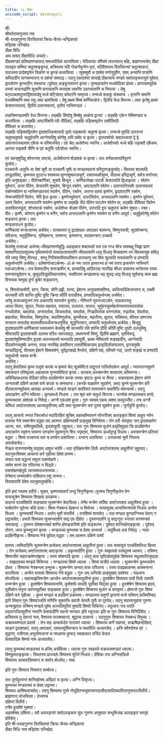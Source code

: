 ```yaml
---
title: २६ दीक्षा
unicode_script: devanagari
---
```



श्री:  
श्रीमतेरामानुजाय नमः  
श्री-वराहगुरुणा विरचितायां क्रिया-कैरव-चन्द्रिकायां  
षड्विंशः परिच्छेदः  
दीक्षा विधिः  
अथ तावत् दीक्षाविधिः उच्यते।  
दीक्षामण्डपं प्रतिष्ठामण्डपवत् समध्यवेदिकं कल्पयित्वा। वेदिकायाः पश्चिमे तालत्रयात् बहिः, ब्राह्मणस्यचेत् दीक्षा तालद्वय सम्मित चतुरश्रङ्कुण्डं, क्षत्रियस्य यदि गोकर्णयुग्मेन वृत्तं, यदिवैश्यस्य वितस्तिभ्यां चतुरश्राकारं, पादजस्य प्रादेशद्वयेन त्रिकोणं च कुण्डं कल्पयित्वा ।  स्रुक्स्रुवौ च एवमेव वर्णानुपूर्वेण, एवम् अन्यानि पात्राणि समिदादीन् यागसम्भारान् च दशंयां  सम्पाद्य। तदनु एकादश्यां सायाह्ने दीक्षाचार्यः मण्डपे सर्वालङ्कारयुते पूर्ववत् द्वारतोरण  कुम्भादीन् संस्थाप्य।पूर्ववत् अङ्कुरावापनं कृत्वा। पुण्याहजलेन मध्यवेदिकां प्रोक्ष्य।  प्राणायामपूर्वकं तस्यां चन्दनार्द्राणि सूत्राणि प्रागायतानि सप्तदश तावन्ति उदगायतानि च  निपात्य । तेषु षट्पञ्चाशदुत्तरद्विशतपदेषु मध्ये षट्त्रिंशत् कोष्टानि सम्मृज्य। तन्मध्ये शङकुं  संस्थाप्य । वृत्तानि समानि पञ्चबिम्बानि यथा स्युः तथा भ्रामयित्वा। तेषु प्रथमं बिम्बं  कर्णिकाक्षेत्रं। द्वितीयं त्रेधा विभज्य। तथा कृतेषु प्रथमं केसरान्तवलयं, द्वितीयं दलान्तवलयं, 
तृतीयं नाभिमण्डलं ।  

तन्नाभिमण्डलमपि त्रेधा विभज्य। तद्बहिः शिष्टेषु बिम्बेषु अरक्षेत्रं द्वाभ्यां । तद्बहिः एकेन  नेमिमण्डलं च कल्पयित्वा । तद्बहिः अष्टाविंशति पदैः पीठिकां, तद्बहिः पङ्क्तिद्वयेन अशीतिपदैः  
वीथिकां च कल्पयेत्।  
तद्बहिः पङ्क्तिद्वितयेन द्वादशाधिकशतपदैः द्वयोः पङ्क्तयोः चतुरश्रं कृत्वा। तन्मध्ये पूर्वादि  उत्तरान्तं चतुश्चतुष्पदैः चतुर्द्वाराणि आग्नेयादिषु कोणेषु अपि तथैव च कृत्वा। द्वारपार्श्वयोः  बाह्यरथ्यायां द्वे द्वे अवान्तररथ्यायाम् एकैकं च परिमार्जयेत्। एवं चेत् अर्धशोभाः भवन्ति।  अर्धशोभयोः मध्ये बहिः पङ्क्तौ एकैकम् आन्तर पङ्क्तौ त्रीणि च एवं चतुर्भिः पदैःशोभाः भवन्ति।  

एवं चतसृषुदिक्षु शोभानाम् अष्टकं, अर्धशोभानां षोडशकं च कृत्वा। ततः वर्णकलापपरिपूरणं  
कुर्यात्।  
पञ्चरत्नैः धातुभिः वा तेषां चूर्णैः वा पञ्चवर्णैः पुष्पैः वा मण्डलपदानां परिपूरणङ्कुर्यात्। सितस्य  शाल्यादि तण्डुलपिष्टं, कृष्णस्य पुटदग्धं श्यामस्य क्षुण्णशुष्फपत्रचूर्णं, रक्तस्यकौसुम्भं, पीतस्य हरिद्राचूर्णं, सर्वत्र वर्णानाम् इति अनुषङ्काः। पीतेनकर्णिकां, शुक्लैः बिन्दून् ।  कर्णिकारेखाः पाटलैः केसरावलिं द्विधाकृत्वा । श्वेतेन पूर्वभागं, उत्तरं पीतेन, केसराणि शुक्लेन, बिन्दून् रक्तेन, अष्टदलानि श्वेतेन। दलान्तानिरक्तैः दलान्तवलयं रक्तेनश्वेतेन वा  नाभिमण्डलत्रयं श्यामेन, पीतेन, रक्तेन, अरान्त वलयं कृष्णेन, द्वादशाराणि रक्तेन, नेम्यन्तमेदिनीं सितेन, नेमिं द्वेधा कृत्वा। कृष्णेनपूर्वभागं, उत्तरंसितेन, अन्तरालानि  श्यामेन। कृष्णेन पूर्वभागं, उत्तरं सितेन, अन्तरालानि श्यामेन कृष्णेन वा तद्बहिः पीठं पीतेन  पाटलेन श्वेतेन वा, तद्बहिः वीथिकां सितेन लतावितानयुतां, शोभाष्टकं रक्तेन, अर्धशोभाः  षोडश पीतेन, उत्तरादि द्वार चतुष्टयं क्रमेण शुक्ल। रक्त। पीत। कृष्णैः, कोणान् कृष्णेन च वर्णेन, सर्वत्र अन्तरालानि कृष्णेन श्यामेन वा वर्णेन आपूर्य। चतुर्षुकोणेषु श्वेतेन शङ्कान् कृत्वा। ततः  
मण्डलाराधनं कुर्यात्।  
कर्णिकायां मन्त्राध्वानम् अर्चयेत्। तत्सवरूपं तु द्वादशाक्षर अष्टाक्षर बलमन्त्र, विष्णुगायत्री, सुदर्शनमन्त्र, पवित्रन्त्र, चतुर्मूर्तिमन्त्र, नृसिंहमन्त्र, राममन्त्र, कृष्णमन्त्र, वराहमन्त्रान् उच्चार्य  
अर्चयेत्।  
केसरेषु तत्वाध्वा अर्चनम्-जीवप्राणमनोबुद्धि-अहङ्कार शब्दस्पर्श रूप रस गन्ध श्रोत्र त्वक्चक्षु  जिह्वा घ्राण वाक्पाणिपादपायूपस्थ पृथिव्यप्तेजो वाय्वाकाशरूपाणि जीवतत्वानि धातृ विधातृ  मित्रावरुण भग विवस्वत्पूष सवितृ रवि त्वष्टृ विष्णु वीरभद्र , शम्भु गिरीशशर्वोमापतीशान  हरस्थाणु भव शिव शूल्यादि रूपतत्वानि च प्रणवादि चतुर्थ्यन्तानि अर्चयेत्।  दलेष्वर्णाध्वाऽर्चनम्- ॐ कं नमः पराय इत्यारभ्य क्षं नमं पराय इत्यन्तेन नाभिभागे  पदाध्वाऽर्चनम्। तत्र केशवादीन् सप्तऋषीन् च, प्राच्यादिषु आदिवराह नारसिंह श्रीधर हयवक्त्र  भार्गवराम राघव वामनवासुदेवान् च, कुमुदादिसुप्रतिष्ठान्तांश्च, जयविजय चण्डप्रचण्ड भद्र  सुभद्र धातृ विधातृ सूर्यचन्द्र काम ब्रह्म विनायक षम्मुख दुर्गा कुबेर शङ्करान्, 

च, विमलोत्कर्षणी, ज्ञान, क्रिया, योगि प्रह्वी, सत्या, ईशाना अनुग्रहशक्तीश्च, 
आदित्यादिकेत्वन्तान् च, लक्ष्मी सरस्वती रति शान्ति तुष्टि पुष्टि क्रिया कीर्ति वाराहीश्च, 
प्रणवादिचतुर्थ्यन्तम् अर्चयेत्।  
अरेषु कलाध्वापूजनं तत्र अकारादि स्वरार्चनं कुर्यात्। नेमिभागे भुवनाध्वाऽर्चनं; तत्प्रकारस्तु  
अतल वितल, सुतल, नितल महातल, रसातल, तलातल, पाताल, 
भूर्भुवस्सुवर्महर्जनस्तपस्सत्यलोक गन्धर्वलोक, यक्षलोक, अप्सरलोक, किन्नरलोक, यमलोक, निऋतिलोक वरुणलोक, रुद्रलोक, देवलोक, ब्रह्मलोक, शिवलोक, विष्णुलोक, सदाविष्णुलोक, कुम्भीपाक, महारौरव, क्षुराल, सन्निमाल, शीतल उष्णजल सन्तपन तप्तलोह  शाल्मलीरूपधीयन्त्रधनुर्भिन्न, शुद्धनिरयान्, प्रणवादि चतुर्थ्यन्तम् अर्चयेत्।  बिन्दुषु द्वादशाक्षराणि कर्णिकायां परमात्मानं केसरेषु श्री सरस्वति रति शान्ति प्रीति कीर्ति पुष्टि  तुष्टीः दलभूमिषु श्रीवत्सादि द्वादशशक्तीः दलस्य परितः व्याप्त्याद्याः, प्रथमनाभौ विष्णुं, द्वितीये ब्रह्माणं, तृतीयेरुद्रं, द्वादशारेषुविष्ण्वादीन् द्वादश अरान्तवलये मत्स्यादि दशमूर्तीः, प्रथम नेमिवलये शङ्खादीन्, आग्नेयादि पीठकोणचतुष्फे अनन्त, वराह नारसिंह हयग्रीवान्  लतावीथिकायाम् इन्द्रादिलोकपालान्, द्वारचतुष्फे चण्डादिद्वन्द्वं, वीथ्याम् ईशाने विष्वक्सेनं, पूर्वद्वारबाह्ये वैनतेयं, दक्षिणे पद्मं, पश्चिमे गदां, उत्तरे शङ्खं च प्रणवादिं चतुर्थ्यन्तैः स्वस्व मन्त्रैः  
अर्चयेत्।  
तदनु हेमादिमयं कुम्भं तादृशं करकं च मृम्मयं चेत् सूत्रवेष्टितं तद्युगलं गालितोदकेन आपूर्य।  न्यस्तरत्नसुवर्ण स्रवचन्दन परिष्फृतम् अहतवास युग्मसंवेष्टितं कृत्वा। करकम् अस्त्रमन्त्रेण  शतवारम् अभिमन्त्य। अविच्छिन्नधारया वेदिकां परितः प्रादक्षिण्येन करकं तस्याः पृष्टतः कुम्भं  च नीत्वा। चक्रपद्मस्य ईशान कोणे धान्यराशौ दक्षिणे कलशं वामे करकं च सम्स्थाप्य।  (करके षडक्षरेण सुदर्शनं, अथ) कुम्भे मूलमन्त्रेण हरिं पीठकल्पनपूर्वकम् आवाह्य अभ्यर्च्य।  मण्डले साङ्गं सपरिवारं परमात्मानं यथाविधि समभ्यर्च्य। तदनु अष्टाक्षरेण अग्निं मथित्वा।  कुण्डमध्ये निधाय । तत्र श्रृतं चरुं चतुर्धा विभज्य। भागमेकं मण्डलस्थाय हरये, कुम्भस्थाया  अंशंएकं च निवेद्य। अग्नौ एकंअंशं हुत्वा। गुरुः स्वयम् एकम् अंशम् उपयुञ्जीत। तत्र अग्नौ समिधां  अष्टोत्तरशतम् आज्याहुतीनाम् अपि तथा मूलमन्त्रेण चरुं पुरुष सूक्तेन हुत्वा। पूर्णाहुतिं कुर्यात्।  

तदनु आचार्यः स्नातं जितक्रोधं मदादिरहितं शुचिम् अहतक्षौमवसनं सोत्तरीयम् अलङ्कृतं शिष्यं  आहूय नवेन वाससा नेत्रे स्वमन्त्रेण बद्ध्वा तम् आत्मनः दक्षिणपार्श्वे प्राङ्मुखं विनिवेश्य। तेन  दर्भैः संस्पृष्टः सन् द्वादशाक्षरेण आज्य, चरु, समित्पुष्पतिलैः, द्वादशाहुतीः जुहुयात्। ततः  गुरुः शिष्यस्य मूर्धानं प्रसृतिमुद्रया त्रिः प्रादक्षिण्येन अष्टाक्षरेन स्पृशन् भस्मना पाण्डरेण  मूलमनुना शिरः स्पृष्ट्वा, शिष्यस्य ऊर्ध्वपुण्ड्रं विधाय। अस्त्रमन्त्रेण प्रतिसरं बद्ध्वा । शिष्यं  पञ्चगव्यं चरुं च प्रणवेन प्राशयित्वा। दन्तान् धावयित्वा । दन्तकाष्ठं भूमौ निपात्य  
अवलोकयेत्।  
नैऋत वारुणयाम्येषु यद्यग्रम् अशुभं भवति। तदा नृसिंहमन्त्रेण तिलैः अष्टोत्तरशतम् आहुतीनां  जुहुयात्। ततःगुरुःशिष्यम् आचान्तं करे गृहीत्वा देवेशं प्रणम्य।  
संसार पाश बद्धानां पशूनां पाशमोक्षणे।  
त्वमेव शरणं देव गतिरन्या न विद्यते।  
पाशमोक्षणहेतुर्यः त्वत्समाराधनात्मकः।  
तेनेमान् जन्मपाशेन पाशितान् पशु जन्मनः।  
विपाशयामि देवेश तदनुज्ञातुमर्हसि।  

इति इमां गाथाम् उदीर्य। शुक्ल, कृष्णरक्तवर्णं तन्तुं त्रिगुणीकृत्य।पुनश्च त्रिगुणीकृतेन तेन  
मायासूत्रेण शिष्यस्य शिखाम् उपक्रम्य।  
पादान्तं पञ्चविंशति सङ्ख्यया मूलमन्त्रेण वेष्टयित्वा। तेनैव मन्त्रेण सर्पिषा अष्टोत्तरशतं  आहुतीश्च हुत्वा । माषोदनेन भूतेभ्यः बलिं दत्वा। शिष्य नेत्रबन्धं देहबन्धं च विमोच्य ।  मायासूत्रम् अन्यस्मिन्शरावे निधाय अन्येन पिधाय । कुम्भपार्श्वे निधाय। दर्भान् भूमौ संस्तीर्य ।  तत्रशिष्यं शाययेत् । तदा मण्डल कुण्डाग्निस्थ देवान् न उद्वासयेत्।  प्रभाते शिष्यस्य सुस्वप्नदर्शने सद्य एव दीक्षेत । दुस्वप्नदर्शने तु सद्यःगुरुः स्नात्वा यागमण्डपं  समासाद्य । दुस्वप्न दोषशान्त्यर्थं शान्ति होमङ्करिष्ये इति सङ्कल्प्य। पूर्ववत् शान्तिहोमङ्कृत्वा ।  पूर्ववत् तोरण, ध्वज कुम्भपूजनं कृत्वा । मन्डलस्थं कुम्भस्थं च देवम् अभ्यर्च्य । चतुर्विधम् अन्नं  निवेद्य । नत्वा प्रदक्षिणीकृत्य। शिष्यस्य नेत्रे पूर्ववत् बद्ध्वा । तम् आत्मनः दक्षिणे पार्श्वं  

प्रापय्य।समिदादिभिः मूलमन्त्रेण प्रत्येकम् अष्टोत्तरशतम् आहुतीनां हुत्वा। ततः मायासूत्रं  पञ्चविंशतिधा छित्वा । तेन प्रत्येकम् अष्टोत्तरशतम् अष्टकृत्वा । प्रकृत्यादीनि हुत्वा । गुरुः  स्वहृत्पद्मे परमपुरुषं ध्यायन् । तस्मिन् शिष्यजीवं संहारक्रमेणसंहृत्य । तस्य शोषणादि कृत्वा  । तदनु तत्व सृष्टिहोमपूर्वकं शिष्यस्य स्थूलशरीरंसृष्ट्वा । स्वहृदयस्थं मण्डले विचिन्त्य ।  मण्डलस्थं शिष्ये ध्यात्वा । शिष्यं सजीवं ध्यात्वा । मूलमन्त्रेण कुम्भजलेन प्रोक्ष्य । शिष्यस्य  नेत्रबन्धम् उन्मुच्य। मूलमन्त्रेण अन्यत् वासः परिधाप्य । तस्य पादप्रक्षाळनम् आचमनान्तं  कारयित्वा । अन्येन वाससा शिष्यस्य नेत्रे बद्ध्वा । गुरुः तम् अन्तिके प्राङ्मुखम् उपवेश्य ।  षडध्वनः शोधयित्वा । महाव्याहृतिमन्त्रेण आज्येन अष्टोत्तरशतमाहुतीनां हुत्वा। हुतशेषेण  शिष्यस्य पादौ तिलैः तावतीः तन्मन्त्रेण हुत्वा । हुतशेषेण शिष्यस्यनाभिं, कुशेशयैः तावतीः  पूर्वोक्त विद्यया हुत्वा । हुतशेषेण शिष्यस्य हृदयं, पूर्वोक्तेन मनुना चरुणापूर्वोक्त सङ्ख्यया हुत्वा।  हुतशेषेण शिष्यस्य मूर्धानं च संस्पृश्य। होमान्ते गुरुः शिष्यं दक्षिणे करे गृहीत्वा । कुम्भं  मण्डलं च प्रदक्षिणं प्रक्रमय्य। मण्डलस्य चतुर्णां द्वाराणां मध्ये यस्मिन् कस्मिंश्चित् द्वारि तिष्ठन्  गुरुः शिष्याञ्जलिं मणिभिः मुक्ताभिः प्रवालैः केवलैः पुष्पैः वा पूरयेत्।  तदनु सदस्यनुज्ञया गुरुणा अभ्यनुज्ञातः तस्मिन् मण्डले पूर्वम् अञ्जलिपूरितं पुष्पादि शिष्यो  विकिरेत्। तदुत्करः यत्र पतति तद्भागाधिपमूर्तीनां नामानि केशवादीनि तदन्ते भागवतः इति  भट्टारकः इति वा गुरुः शिष्यस्य विनिर्दिशेत् । क्षत्रियस्य तु देवान्तं नाम, वैश्यस्य  पालशब्दान्तं, शूद्रस्य दासान्तं । तदनुगुरुः शिष्यस्य नेत्रबन्धं विमुच्य । चक्राब्जमण्डलं  प्रदर्श्य । तेन सह आचार्यःदेवं नारायणं ध्यात्वा । शिष्यस्य कर्णे सप्रणवं, सऋषिछन्दोदैवतं, साङ्गं द्वादशाक्षरं, तदनु अष्टाक्षरं, पश्चात्मूर्तिमन्त्रान् च यथाविधि अध्यापयेत् । क्षत्रि  यवैश्योश्च एवं । शूद्राणां, स्त्रीणाम् अनुलोमजानां च नमःप्रणव हुम्फट् स्वाहाकार वर्जितं केवलं  
केशवादिकं वैष्णवं नाम अध्यापयेत्।  

तदनु कुम्भस्थं मण्डलस्थं च हरिम् अर्चयित्वा। ध्यात्वा गुरुः स्वहस्ते चक्राब्जमण्डलं  ध्यात्वा। विष्णुहस्तङ्कृत्वा। स्थितस्य प्राञ्जलेः शिष्यस्य मूर्ध्नि निधाय। देशिकः तत्र अग्निसन्निधौ  
शिष्यस्य आचारान्नियमान् च सर्वान् बोधयेत्। यथा  

<div class="js_include" url="shiShyopadeshaH/" newLevelForH1="2" includeTitle="false"> </div>  

इति गुरुः शिष्याय नियमान् सम्बोध्य। 

ततः पूर्णाहुत्यन्तं शान्तिहोमम् अखिलं च कृत्वा। अग्निं विसृज्य।  
कुम्भस्थं मण्डलस्थं च देवम् उद्वास्य।  
शिष्याय आशिषःवाचयेत्। 
तदनु शिष्यश्च गुरवे गोभूहिरण्यभूषणयानदासीदासादियथावित्तानुसारतःवितीर्य। ब्राह्मणान् भोजयित्वा। तेभ्यश्च  
दक्षिणां वितीर्य।  
तत्रैव हुतशेषं भुक्त्वा।  
अहश्शेषम् उषित्वा। रवौ अस्तङ्गते सर्वाऽलङ्कार युतः गुरुणा अनुज्ञातः बन्धुभिःसह अलङ्कृतं स्वगृहं प्रविशेत्।  
इति श्री-वराहगुरुणा विरचितायां क्रिया-कैरव-चन्द्रिकायां  
दीक्षा विधिः नाम षड्विंशः परिच्छेदः  

